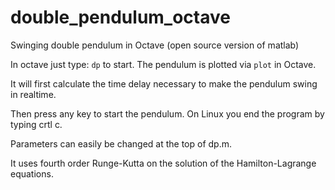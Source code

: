 # double_pendulum_octave
Swinging double pendulum in Octave (open source version of matlab)

In octave just type: `dp` to start. The pendulum is plotted via `plot` in Octave.

It will first calculate the time delay necessary to make the pendulum swing in realtime.

Then press any key to start the pendulum. On Linux you end the program by typing crtl c.

Parameters can easily be changed at the top of dp.m.

It uses fourth order Runge-Kutta on the solution of the Hamilton-Lagrange equations.
